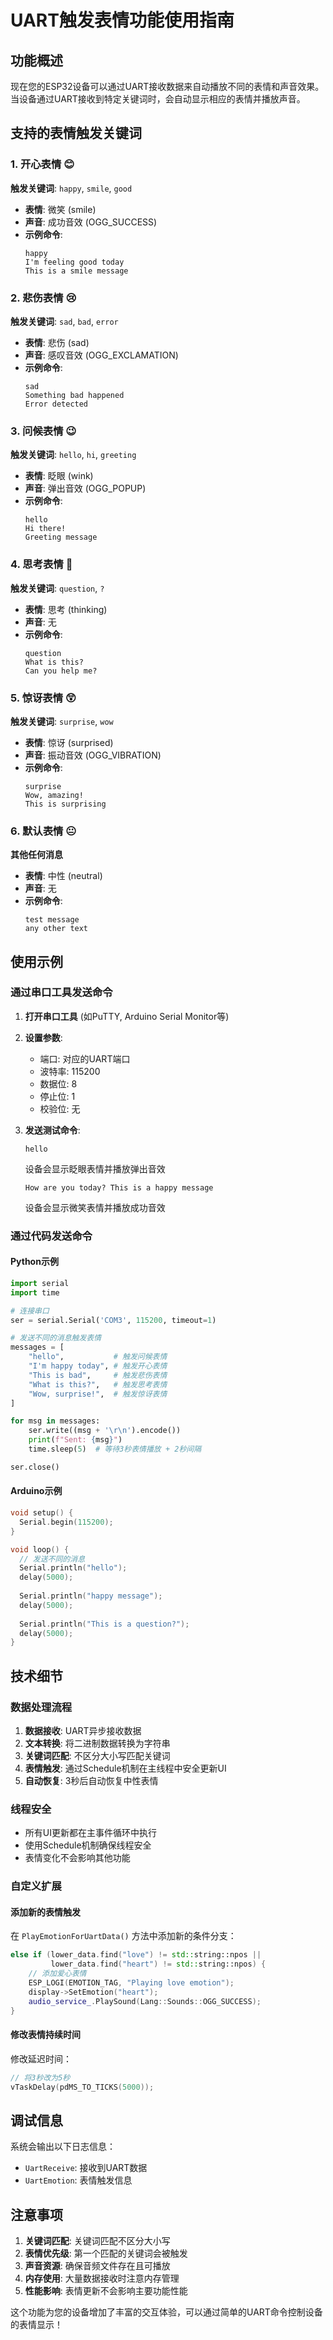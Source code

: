 # UART触发表情功能使用指南

## 功能概述

现在您的ESP32设备可以通过UART接收数据来自动播放不同的表情和声音效果。当设备通过UART接收到特定关键词时，会自动显示相应的表情并播放声音。

## 支持的表情触发关键词

### 1. 开心表情 😊
**触发关键词**: `happy`, `smile`, `good`
- **表情**: 微笑 (smile)
- **声音**: 成功音效 (OGG_SUCCESS)
- **示例命令**: 
  ```
  happy
  I'm feeling good today
  This is a smile message
  ```

### 2. 悲伤表情 😢
**触发关键词**: `sad`, `bad`, `error`
- **表情**: 悲伤 (sad)
- **声音**: 感叹音效 (OGG_EXCLAMATION)
- **示例命令**:
  ```
  sad
  Something bad happened
  Error detected
  ```

### 3. 问候表情 😉
**触发关键词**: `hello`, `hi`, `greeting`
- **表情**: 眨眼 (wink)
- **声音**: 弹出音效 (OGG_POPUP)
- **示例命令**:
  ```
  hello
  Hi there!
  Greeting message
  ```

### 4. 思考表情 🤔
**触发关键词**: `question`, `?`
- **表情**: 思考 (thinking)
- **声音**: 无
- **示例命令**:
  ```
  question
  What is this?
  Can you help me?
  ```

### 5. 惊讶表情 😲
**触发关键词**: `surprise`, `wow`
- **表情**: 惊讶 (surprised)
- **声音**: 振动音效 (OGG_VIBRATION)
- **示例命令**:
  ```
  surprise
  Wow, amazing!
  This is surprising
  ```

### 6. 默认表情 😐
**其他任何消息**
- **表情**: 中性 (neutral)
- **声音**: 无
- **示例命令**:
  ```
  test message
  any other text
  ```

## 使用示例

### 通过串口工具发送命令

1. **打开串口工具** (如PuTTY, Arduino Serial Monitor等)
2. **设置参数**:
   - 端口: 对应的UART端口
   - 波特率: 115200
   - 数据位: 8
   - 停止位: 1
   - 校验位: 无

3. **发送测试命令**:
   ```
   hello
   ```
   设备会显示眨眼表情并播放弹出音效

   ```
   How are you today? This is a happy message
   ```
   设备会显示微笑表情并播放成功音效

### 通过代码发送命令

#### Python示例
```python
import serial
import time

# 连接串口
ser = serial.Serial('COM3', 115200, timeout=1)

# 发送不同的消息触发表情
messages = [
    "hello",           # 触发问候表情
    "I'm happy today", # 触发开心表情
    "This is bad",     # 触发悲伤表情
    "What is this?",   # 触发思考表情
    "Wow, surprise!",  # 触发惊讶表情
]

for msg in messages:
    ser.write((msg + '\r\n').encode())
    print(f"Sent: {msg}")
    time.sleep(5)  # 等待3秒表情播放 + 2秒间隔

ser.close()
```

#### Arduino示例
```cpp
void setup() {
  Serial.begin(115200);
}

void loop() {
  // 发送不同的消息
  Serial.println("hello");
  delay(5000);
  
  Serial.println("happy message");
  delay(5000);
  
  Serial.println("This is a question?");
  delay(5000);
}
```

## 技术细节

### 数据处理流程
1. **数据接收**: UART异步接收数据
2. **文本转换**: 将二进制数据转换为字符串
3. **关键词匹配**: 不区分大小写匹配关键词
4. **表情触发**: 通过Schedule机制在主线程中安全更新UI
5. **自动恢复**: 3秒后自动恢复中性表情

### 线程安全
- 所有UI更新都在主事件循环中执行
- 使用Schedule机制确保线程安全
- 表情变化不会影响其他功能

### 自定义扩展

#### 添加新的表情触发
在 `PlayEmotionForUartData()` 方法中添加新的条件分支：

```cpp
else if (lower_data.find("love") != std::string::npos || 
         lower_data.find("heart") != std::string::npos) {
    // 添加爱心表情
    ESP_LOGI(EMOTION_TAG, "Playing love emotion");
    display->SetEmotion("heart");
    audio_service_.PlaySound(Lang::Sounds::OGG_SUCCESS);
}
```

#### 修改表情持续时间
修改延迟时间：
```cpp
// 将3秒改为5秒
vTaskDelay(pdMS_TO_TICKS(5000));
```

## 调试信息

系统会输出以下日志信息：
- `UartReceive`: 接收到UART数据
- `UartEmotion`: 表情触发信息

## 注意事项

1. **关键词匹配**: 关键词匹配不区分大小写
2. **表情优先级**: 第一个匹配的关键词会被触发
3. **声音资源**: 确保音频文件存在且可播放
4. **内存使用**: 大量数据接收时注意内存管理
5. **性能影响**: 表情更新不会影响主要功能性能

这个功能为您的设备增加了丰富的交互体验，可以通过简单的UART命令控制设备的表情显示！
